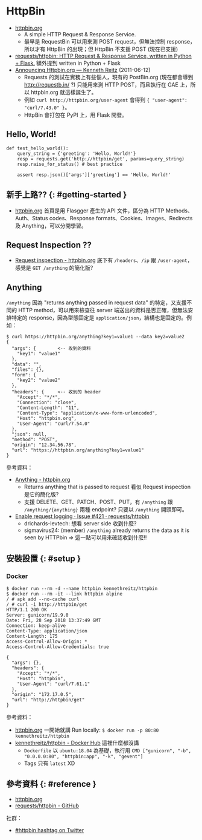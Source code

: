 # HttpBin

  - [httpbin\.org](https://httpbin.org/)
      - A simple HTTP Request & Response Service.
      - 最早是 RequestBin 可以用來測 POST request，但無法控制 response，所以才有 HttpBin 的出現；但 HttpBin 不支援 POST (現在已支援)
  - [requests/httpbin: HTTP Request & Response Service, written in Python \+ Flask\.](https://github.com/requests/httpbin) 額外提到 written in Python + Flask
  - [Announcing Httpbin\.org — Kenneth Reitz](https://www.kennethreitz.org/essays/httpbin) (2011-06-12)
      - Requests 的測試在實務上有些惱人，現有的 PostBin.org (現在都會導到 http://requestb.in/ ?) 只能用來測 HTTP POST，而且執行在 GAE 上，所以 httpbin.org 就這樣誕生了。
      - 例如 `curl http://httpbin.org/user-agent` 會得到 `{ "user-agent": "curl/7.43.0" }`。
      - HttpBin 會打包在 PyPI 上，用 Flask 開發。

## Hello, World!

```
def test_hello_world():
    query_string = {'greeting': 'Hello, World!'}
    resp = requests.get('http://httpbin/get', params=query_string)
    resp.raise_for_status() # best practice

    assert resp.json()['args']['greeting'] == 'Hello, World!'
```

## 新手上路?? {: #getting-started }

  - [httpbin\.org](https://httpbin.org/) 首頁是用 Flasgger 產生的 API 文件，區分為 HTTP Methods、Auth、Status codes、Response formats、Cookies、Images、Redirects 及 Anything，可以分開學習。

## Request Inspection ??

  - [Request inspection - httpbin\.org](https://httpbin.org/#operations-tag-Request_inspection) 底下有 `/headers`、`/ip` 跟 `/user-agent`，感覺是 `GET /anything` 的簡化版?

## Anything

`/anything` 因為 "returns anything passed in request data" 的特定，又支援不同的 HTTP method，可以用來檢查往 server 端送出的資料是否正確，但無法安排特定的 response，因為型態固定是 `application/json`，結構也是固定的。例如：

```
$ curl https://httpbin.org/anything?key1=value1 --data key2=value2
{
  "args": {        <-- 收到的資料
    "key1": "value1"
  },
  "data": "",
  "files": {},
  "form": {
    "key2": "value2"
  },
  "headers": {     <-- 收到的 header
    "Accept": "*/*",
    "Connection": "close",
    "Content-Length": "11",
    "Content-Type": "application/x-www-form-urlencoded",
    "Host": "httpbin.org",
    "User-Agent": "curl/7.54.0"
  },
  "json": null,
  "method": "POST",
  "origin": "12.34.56.78",
  "url": "https://httpbin.org/anything?key1=value1"
}
```

參考資料：

  - [Anything - httpbin\.org](https://httpbin.org/#operations-tag-Anything)
      - Returns anything that is passed to request 看似 Request inspection 是它的簡化版?
      - 支援 DELETE、GET、PATCH、POST、PUT，有 `/anything` 跟 `/anything/{anything}` 兩種 endpoint? 只要以 `/anything` 開頭即可。
  - [Enable request logging · Issue \#421 · requests/httpbin](https://github.com/requests/httpbin/issues/421)
      - drichards-levtech: 想看 server side 收到什麼?
      - sigmavirus24: (member) `/anything` already returns the data as it is seen by HTTPbin => 這一點可以用來確認收到什麼!!

## 安裝設置 {: #setup }

### Docker

```
$ docker run --rm -d --name httpbin kennethreitz/httpbin
$ docker run --rm -it --link httpbin alpine
/ # apk add --no-cache curl
/ # curl -i http://httpbin/get
HTTP/1.1 200 OK
Server: gunicorn/19.9.0
Date: Fri, 28 Sep 2018 13:37:49 GMT
Connection: keep-alive
Content-Type: application/json
Content-Length: 175
Access-Control-Allow-Origin: *
Access-Control-Allow-Credentials: true

{
  "args": {},
  "headers": {
    "Accept": "*/*",
    "Host": "httpbin",
    "User-Agent": "curl/7.61.1"
  },
  "origin": "172.17.0.5",
  "url": "http://httpbin/get"
}
```

參考資料：

  - [httpbin\.org](https://httpbin.org/) 一開始就講 Run locally: `$ docker run -p 80:80 kennethreitz/httpbin`
  - [kennethreitz/httpbin \- Docker Hub](https://hub.docker.com/r/kennethreitz/httpbin/) 這裡什麼都沒講
      - `Dockerfile` 以 `ubuntu:18.04` 為基礎，執行用 `CMD ["gunicorn", "-b", "0.0.0.0:80", "httpbin:app", "-k", "gevent"]`
      - Tags 只有 `latest` XD

## 參考資料 {: #reference }

  - [httpbin.org](https://httpbin.org/)
  - [requests/httpbin - GitHub](https://github.com/requests/httpbin)

社群：

  - [#httpbin hashtag on Twitter](https://twitter.com/hashtag/httpbin)
